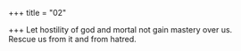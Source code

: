+++
title = "02"

+++
Let hostility of god and mortal not gain mastery over us.  
Rescue us from it and from hatred.  